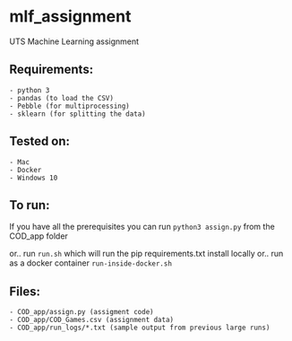 # mlf_assignment
UTS Machine Learning assignment 


## Requirements:
    - python 3
    - pandas (to load the CSV)
    - Pebble (for multiprocessing)
    - sklearn (for splitting the data)

## Tested on:
    - Mac
    - Docker
    - Windows 10

## To run:
If you have all the prerequisites you can run `python3 assign.py` from the COD_app folder

or.. run `run.sh` which will run the pip requirements.txt install locally
or.. run as a docker container `run-inside-docker.sh`

## Files:
    - COD_app/assign.py (assigment code)
    - COD_app/COD_Games.csv (assignment data)
    - COD_app/run_logs/*.txt (sample output from previous large runs)